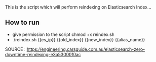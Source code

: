 This is the script which will perform reindexing on Elasticsearch Index...

## How to run 
  - give permission to the script chmod +x reindex.sh
  - ./reindex.sh {{es_ip}} {{old_index}} {{new_index}} {{alias_name}}

 
SOURCE : https://engineering.carsguide.com.au/elasticsearch-zero-downtime-reindexing-e3a53000f0ac
